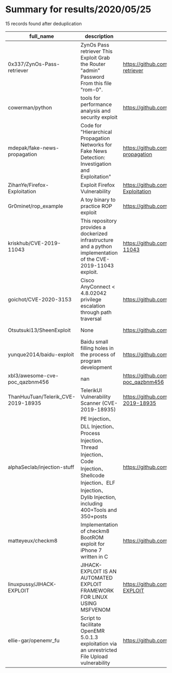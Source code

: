 
# Summary for results/2020/05/25
    
15 records found after deduplication

| full_name | description | html_url | matched_list | matched_count | pushed_at | size | stargazers_count | language | forks_count |
|------------------------------------|-------------------------------------------------------------------------------------------------------------------------------------------------------------------|-------------------------------------------------------|----------------------|-----------------|---------------------------|--------|--------------------|------------|---------------|
| 0x337/ZynOs-Pass-retriever | ZynOs Pass retriever This Exploit Grab the Router "admin" Password From this file "rom-0". | https://github.com/0x337/ZynOs-Pass-retriever | ['exploit'] | 1 | 2020-05-25 08:20:40+00:00 | 13 | 1 | C | 2 |
| cowerman/python | tools for performance analysis and security exploit | https://github.com/cowerman/python | ['exploit'] | 1 | 2020-05-25 10:20:38+00:00 | 44 | 0 | Python | 0 |
| mdepak/fake-news-propagation | Code for "Hierarchical Propagation Networks for Fake News Detection: Investigation and Exploitation" | https://github.com/mdepak/fake-news-propagation | ['exploit'] | 1 | 2020-05-25 23:05:17+00:00 | 77119 | 7 | Python | 4 |
| ZihanYe/Firefox-Exploitation | Exploit Firefox Vulnerability | https://github.com/ZihanYe/Firefox-Exploitation | ['exploit'] | 1 | 2020-05-25 03:39:05+00:00 | 11033 | 22 | Python | 2 |
| Gr0minet/rop_example | A toy binary to practice ROP exploit | https://github.com/Gr0minet/rop_example | ['exploit'] | 1 | 2020-05-25 09:15:21+00:00 | 767 | 2 | Python | 0 |
| kriskhub/CVE-2019-11043 | This repository provides a dockerized infrastructure and a python implementation of the CVE-2019-11043 exploit. | https://github.com/kriskhub/CVE-2019-11043 | ['cve-2', 'exploit'] | 2 | 2020-05-25 05:53:56+00:00 | 584 | 1 | Python | 0 |
| goichot/CVE-2020-3153 | Cisco AnyConnect < 4.8.02042 privilege escalation through path traversal | https://github.com/goichot/CVE-2020-3153 | ['cve-2'] | 1 | 2020-05-25 08:33:24+00:00 | 678 | 91 | C# | 21 |
| Otsutsuki13/SheenExploit | None | https://github.com/Otsutsuki13/SheenExploit | ['exploit'] | 1 | 2020-05-25 01:32:34+00:00 | 0 | 0 | | 0 |
| yunque2014/baidu-exploit | Baidu small filling holes in the process of program development | https://github.com/yunque2014/baidu-exploit | ['exploit'] | 1 | 2020-05-25 07:37:50+00:00 | 0 | 0 | | 0 |
| xbl3/awesome-cve-poc_qazbnm456 | nan | https://github.com/xbl3/awesome-cve-poc_qazbnm456 | ['cve poc'] | 1 | 2020-05-25 07:51:56+00:00 | 284 | 6 | nan | 2 |
| ThanHuuTuan/Telerik_CVE-2019-18935 | TelerikUI Vulnerability Scanner (CVE-2019-18935) | https://github.com/ThanHuuTuan/Telerik_CVE-2019-18935 | ['cve-2'] | 1 | 2020-05-25 08:15:28+00:00 | 163 | 7 | | 3 |
| alphaSeclab/injection-stuff | PE Injection、DLL Injection、Process Injection、Thread Injection、Code Injection、Shellcode Injection、ELF Injection、Dylib Injection, including 400+Tools and 350+posts | https://github.com/alphaSeclab/injection-stuff | ['shellcode'] | 1 | 2020-05-25 12:01:06+00:00 | 77 | 169 | nan | 72 |
| matteyeux/checkm8 | Implementation of checkm8 BootROM exploit for iPhone 7 written in C | https://github.com/matteyeux/checkm8 | ['exploit'] | 1 | 2020-05-25 14:32:40+00:00 | 18 | 25 | C | 11 |
| linuxpussy/JIHACK-EXPLOIT | JIHACK-EXPLOIT IS AN AUTOMATED EXPLOIT FRAMEWORK FOR LINUX USING MSFVENOM | https://github.com/linuxpussy/JIHACK-EXPLOIT | ['exploit'] | 1 | 2020-05-25 17:04:32+00:00 | 4 | 0 | | 0 |
| ellie-gar/openemr_fu | Script to facilitate OpenEMR 5.0.1.3 exploitation via an unrestricted File Upload vulnerability | https://github.com/ellie-gar/openemr_fu | ['exploit'] | 1 | 2020-05-25 23:41:32+00:00 | 3 | 0 | Python | 0 |
